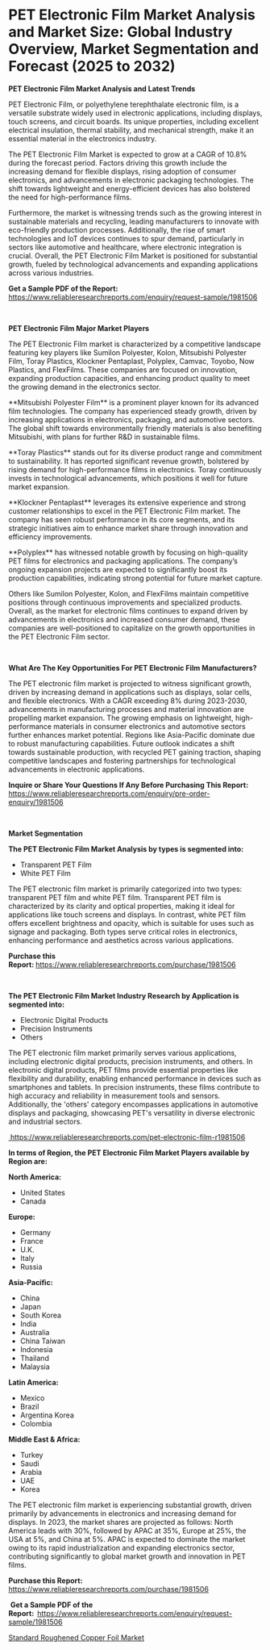 <p><h1>PET Electronic Film Market Analysis and Market Size: Global Industry Overview, Market Segmentation and Forecast (2025 to 2032)</h1></p><p><strong>PET Electronic Film Market Analysis and Latest Trends</strong></p>
<p><p>PET Electronic Film, or polyethylene terephthalate electronic film, is a versatile substrate widely used in electronic applications, including displays, touch screens, and circuit boards. Its unique properties, including excellent electrical insulation, thermal stability, and mechanical strength, make it an essential material in the electronics industry.</p><p>The PET Electronic Film Market is expected to grow at a CAGR of 10.8% during the forecast period. Factors driving this growth include the increasing demand for flexible displays, rising adoption of consumer electronics, and advancements in electronic packaging technologies. The shift towards lightweight and energy-efficient devices has also bolstered the need for high-performance films.</p><p>Furthermore, the market is witnessing trends such as the growing interest in sustainable materials and recycling, leading manufacturers to innovate with eco-friendly production processes. Additionally, the rise of smart technologies and IoT devices continues to spur demand, particularly in sectors like automotive and healthcare, where electronic integration is crucial. Overall, the PET Electronic Film Market is positioned for substantial growth, fueled by technological advancements and expanding applications across various industries.</p></p>
<p><strong>Get a Sample PDF of the Report:&nbsp;</strong> <a href="https://www.reliableresearchreports.com/enquiry/request-sample/1981506?utm_campaign=3059&utm_medium=2&utm_source=Github&utm_content=ia&utm_term=03042025&utm_id=pet-electronic-film">https://www.reliableresearchreports.com/enquiry/request-sample/1981506</a></p>
<p>&nbsp;</p>
<p><strong>PET Electronic Film Major Market Players</strong></p>
<p><p>The PET Electronic Film market is characterized by a competitive landscape featuring key players like Sumilon Polyester, Kolon, Mitsubishi Polyester Film, Toray Plastics, Klockner Pentaplast, Polyplex, Camvac, Toyobo, Now Plastics, and FlexFilms. These companies are focused on innovation, expanding production capacities, and enhancing product quality to meet the growing demand in the electronics sector.</p><p>**Mitsubishi Polyester Film** is a prominent player known for its advanced film technologies. The company has experienced steady growth, driven by increasing applications in electronics, packaging, and automotive sectors. The global shift towards environmentally friendly materials is also benefiting Mitsubishi, with plans for further R&D in sustainable films.</p><p>**Toray Plastics** stands out for its diverse product range and commitment to sustainability. It has reported significant revenue growth, bolstered by rising demand for high-performance films in electronics. Toray continuously invests in technological advancements, which positions it well for future market expansion.</p><p>**Klockner Pentaplast** leverages its extensive experience and strong customer relationships to excel in the PET Electronic Film market. The company has seen robust performance in its core segments, and its strategic initiatives aim to enhance market share through innovation and efficiency improvements.</p><p>**Polyplex** has witnessed notable growth by focusing on high-quality PET films for electronics and packaging applications. The company’s ongoing expansion projects are expected to significantly boost its production capabilities, indicating strong potential for future market capture.</p><p>Others like Sumilon Polyester, Kolon, and FlexFilms maintain competitive positions through continuous improvements and specialized products. Overall, as the market for electronic films continues to expand driven by advancements in electronics and increased consumer demand, these companies are well-positioned to capitalize on the growth opportunities in the PET Electronic Film sector.</p></p>
<p>&nbsp;</p>
<p><strong>What Are The Key Opportunities For PET Electronic Film Manufacturers?</strong></p>
<p><p>The PET electronic film market is projected to witness significant growth, driven by increasing demand in applications such as displays, solar cells, and flexible electronics. With a CAGR exceeding 8% during 2023-2030, advancements in manufacturing processes and material innovation are propelling market expansion. The growing emphasis on lightweight, high-performance materials in consumer electronics and automotive sectors further enhances market potential. Regions like Asia-Pacific dominate due to robust manufacturing capabilities. Future outlook indicates a shift towards sustainable production, with recycled PET gaining traction, shaping competitive landscapes and fostering partnerships for technological advancements in electronic applications.</p></p>
<p><strong>Inquire or Share Your Questions If Any Before Purchasing This Report:</strong> <a href="https://www.reliableresearchreports.com/enquiry/pre-order-enquiry/1981506?utm_campaign=3059&utm_medium=2&utm_source=Github&utm_content=ia&utm_term=03042025&utm_id=pet-electronic-film">https://www.reliableresearchreports.com/enquiry/pre-order-enquiry/1981506</a></p>
<p>&nbsp;</p>
<p><strong>Market Segmentation</strong></p>
<p><strong>The PET Electronic Film Market Analysis by types is segmented into:</strong></p>
<p><ul><li>Transparent PET Film</li><li>White PET Film</li></ul></p>
<p><p>The PET electronic film market is primarily categorized into two types: transparent PET film and white PET film. Transparent PET film is characterized by its clarity and optical properties, making it ideal for applications like touch screens and displays. In contrast, white PET film offers excellent brightness and opacity, which is suitable for uses such as signage and packaging. Both types serve critical roles in electronics, enhancing performance and aesthetics across various applications.</p></p>
<p><strong>Purchase this Report:&nbsp;</strong><a href="https://www.reliableresearchreports.com/purchase/1981506?utm_campaign=3059&utm_medium=2&utm_source=Github&utm_content=ia&utm_term=03042025&utm_id=pet-electronic-film">https://www.reliableresearchreports.com/purchase/1981506</a></p>
<p>&nbsp;</p>
<p><strong>The PET Electronic Film Market Industry Research by Application is segmented into:</strong></p>
<p><ul><li>Electronic Digital Products</li><li>Precision Instruments</li><li>Others</li></ul></p>
<p><p>The PET electronic film market primarily serves various applications, including electronic digital products, precision instruments, and others. In electronic digital products, PET films provide essential properties like flexibility and durability, enabling enhanced performance in devices such as smartphones and tablets. In precision instruments, these films contribute to high accuracy and reliability in measurement tools and sensors. Additionally, the 'others' category encompasses applications in automotive displays and packaging, showcasing PET's versatility in diverse electronic and industrial sectors.</p></p>
<p><a href="https://www.reliableresearchreports.com/pet-electronic-film-r1981506?utm_campaign=3059&utm_medium=2&utm_source=Github&utm_content=ia&utm_term=03042025&utm_id=pet-electronic-film">&nbsp;https://www.reliableresearchreports.com/pet-electronic-film-r1981506</a></p>
<p><strong>In terms of Region, the PET Electronic Film Market Players available by Region are:</strong></p>
<p>
    <p> <strong> North America: </strong>
        <ul>
            <li>United States</li>
            <li>Canada</li>
        </ul>
        </p> 
    <p> <strong> Europe: </strong>
        <ul>
            <li>Germany</li>
            <li>France</li>
            <li>U.K.</li>
            <li>Italy</li>
            <li>Russia</li>
        </ul>
        </p> 
    <p> <strong> Asia-Pacific: </strong>
        <ul>
            <li>China</li>
            <li>Japan</li>
            <li>South Korea</li>
            <li>India</li>
            <li>Australia</li>
            <li>China Taiwan</li>
            <li>Indonesia</li>
            <li>Thailand</li>
            <li>Malaysia</li>
        </ul>
        </p> 
    <p> <strong> Latin America: </strong>
        <ul>
            <li>Mexico</li>
            <li>Brazil</li>
            <li>Argentina Korea</li>
            <li>Colombia</li>
        </ul>
        </p> 
    <p> <strong> Middle East & Africa: </strong>
        <ul>
            <li>Turkey</li>
            <li>Saudi</li>
            <li>Arabia</li>
            <li>UAE</li>
            <li>Korea</li>
        </ul>
    </p>
    </p>
<p><p>The PET electronic film market is experiencing substantial growth, driven primarily by advancements in electronics and increasing demand for displays. In 2023, the market shares are projected as follows: North America leads with 30%, followed by APAC at 35%, Europe at 25%, the USA at 5%, and China at 5%. APAC is expected to dominate the market owing to its rapid industrialization and expanding electronics sector, contributing significantly to global market growth and innovation in PET films.</p></p>
<p><strong>Purchase this Report: </strong><a href="https://www.reliableresearchreports.com/purchase/1981506?utm_campaign=3059&utm_medium=2&utm_source=Github&utm_content=ia&utm_term=03042025&utm_id=pet-electronic-film">https://www.reliableresearchreports.com/purchase/1981506</a></p>
<p>&nbsp;<strong>Get a Sample PDF of the Report:&nbsp;&nbsp;</strong><a href="https://www.reliableresearchreports.com/enquiry/request-sample/1981506?utm_campaign=3059&utm_medium=2&utm_source=Github&utm_content=ia&utm_term=03042025&utm_id=pet-electronic-film">https://www.reliableresearchreports.com/enquiry/request-sample/1981506</a></p>
<p><strong></strong></p>
<p><p><a href="https://github.com/ngozudapshi/Market-Research-Report-List-1/blob/main/standard-roughened-copper-foil-market.md?utm_campaign=3059&utm_medium=2&utm_source=Github&utm_content=ia&utm_term=03042025&utm_id=pet-electronic-film">Standard Roughened Copper Foil Market</a></p></p>